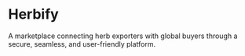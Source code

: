 # Herbify
 A marketplace connecting herb exporters with global buyers through a secure, seamless, and user-friendly platform.
